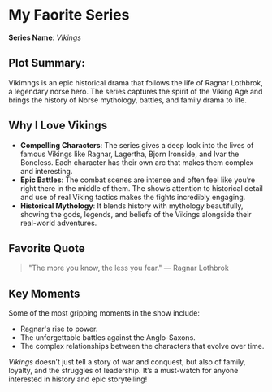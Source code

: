 # My Faorite Series

**Series Name**: *Vikings*

## Plot Summary:
Vikimngs is an epic historical drama that follows the life of Ragnar Lothbrok, a legendary norse hero. The series captures the spirit of the Viking Age and brings the history of Norse mythology, battles, and family drama to life.

## Why I Love Vikings

- **Compelling Characters**: The series gives a deep look into the lives of famous Vikings like Ragnar, Lagertha, Bjorn Ironside, and Ivar the Boneless. Each character has their own arc that makes them complex and interesting.
- **Epic Battles**: The combat scenes are intense and often feel like you’re right there in the middle of them. The show’s attention to historical detail and use of real Viking tactics makes the fights incredibly engaging.
- **Historical Mythology**: It blends history with mythology beautifully, showing the gods, legends, and beliefs of the Vikings alongside their real-world adventures.

## Favorite Quote
> "The more you know, the less you fear." — Ragnar Lothbrok

## Key Moments
Some of the most gripping moments in the show include:
- Ragnar's rise to power.
- The unforgettable battles against the Anglo-Saxons.
- The complex relationships between the characters that evolve over time.

*Vikings* doesn’t just tell a story of war and conquest, but also of family, loyalty, and the struggles of leadership. It’s a must-watch for anyone interested in history and epic storytelling!
